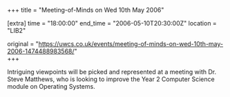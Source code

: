 +++
title = "Meeting-of-Minds on Wed 10th May 2006"

[extra]
time = "18:00:00"
end_time = "2006-05-10T20:30:00Z"
location = "LIB2"

original = "https://uwcs.co.uk/events/meeting-of-minds-on-wed-10th-may-2006-1474488983568/"    
+++

Intriguing viewpoints will be picked and represented at a meeting with Dr. Steve Matthews, who is looking to improve the Year 2 Computer Science module on Operating Systems.

